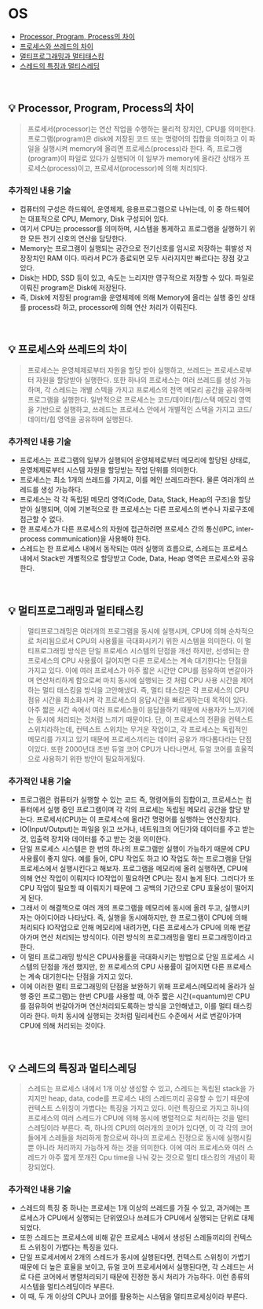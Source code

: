 # OS


- [Processor, Program, Process의 차이](#%EF%B8%8F-processor-program-process의-차이)
- [프로세스와 쓰레드의 차이](#%EF%B8%8F-프로세스와-쓰레드의-차이)
- [멀티프로그래밍과 멀티태스킹](#%EF%B8%8F-멀티프로그래밍과-멀티태스킹)
- [스레드의 특징과 멀티스레딩](#%EF%B8%8F-스레드의-특징과-멀티스레딩)

<br>

## 💡 Processor, Program, Process의 차이

> 프로세서(processor)는 연산 작업을 수행하는 물리적 장치인, CPU를 의미한다. 프로그램(program)은 disk에 저장된 코드 또는 명령어의 집합을 의미하고 이 파일을 실행시켜 memory에 올리면 프로세스(process)라 한다. 즉, 프로그램(program)이 파일로 있다가 실행되어 이 일부가 memory에 올라간 상태가 프로세스(process)이고, 프로세서(processor)에 의해 처리되다.

### 추가적인 내용 기술

- 컴퓨터의 구성은 하드웨어, 운영체제, 응용프로그램으로 나뉘는데, 이 중 하드웨어는 대표적으로 CPU, Memory, Disk 구성되어 있다.
- 여기서 CPU는 processor를 의미하며, 시스템을 통제하고 프로그램을 실행하기 위한 모든 전기 신호의 연산을 담당한다.
- Memory는 프로그램이 실행되는 공간으로 전기신호를 임시로 저장하는 휘발성 저장장치인 RAM 이다. 따라서 PC가 종료되면 모두 사라지지만 빠르다는 장점 갖고 있다.
- Disk는 HDD, SSD 등이 있고, 속도는 느리지만 영구적으로 저장할 수 있다. 파일로 이뤄진 program은 Disk에 저장된다.
- 즉, Disk에 저장된 program을 운영체제에 의해 Memory에 올리는 실행 중인 상태를 process라 하고, processor에 의해 연산 처리가 이뤄진다.

<br>

## 💡️ 프로세스와 쓰레드의 차이
> 프로세스는 운영체제로부터 자원을 할당 받아 실행하고, 쓰레드는 프로세스로부터 자원을 할당받아 실행한다. 또한 하나의 프로세스는 여러 쓰레드를 생성 가능하며, 각 스레드는 개별 스텍을 가지고 프로세스의 전역 메모리 공간을 공유하며 프로그램을 실행한다. 일반적으로 프로세스는 코드/데이터/힙/스택 메모리 영역을 기반으로 실행하고, 쓰레드는 프로세스 안에서 개별적인 스택을 가지고 코드/데이터/힙 영역을 공유하며 실행된다.


### 추가적인 내용 기술
- 프로세스는 프로그램의 일부가 실행되어 운영체제로부터 메모리에 할당된 상태로, 운영체제로부터 시스템 자원을 할당받는 작업 단위를 의미한다.
- 프로세스는 최소 1개의 쓰레드를 가지고, 이를 메인 쓰레드라한다. 물론 여러개의 쓰레드를 생성 가능하다.
- 프로세스는 각 각 독립된 메모리 영역(Code, Data, Stack, Heap의 구조)을 할당받아 실행되며, 이에 기본적으로 한 프로세스는 다른 프로세스의 변수나 자료구조에 접근할 수 없다.
- 한 프로세스가 다른 프로세스의 자원에 접근하려면 프로세스 간의 통신(IPC, inter-process communication)을 사용해야 한다.
- 스레드는 한 프로세스 내에서 동작되는 여러 실행의 흐름으로, 스레드는 프로세스 내에서 Stack만 개별적으로 할당받고 Code, Data, Heap 영역은 프로세스와 공유한다.


<br>


## 💡 멀티프로그래밍과 멀티태스킹
> 멀티프로그래밍은 여러개의 프로그램을 동시에 실행시켜, CPU에 의해 순차적으로 처리됨으로서 CPU의 사용률을 극대화시키기 위한 시스템을 의미한다. 이 멀티프로그래밍 방식은 단일 프로세스 시스템의 단점을 개선 하지만, 선생되는 한 프로세스의 CPU 사용률이 길어지면 다른 프로세스는 계속 대기한다는 단점을 가지고 있다. 이에 여러 프로세스가 아주 짧은 시간만 CPU를 점유하여 번갈아가며 연산처리하게 함으로써 마치 동시에 실행되는 것 처럼 CPU 사용 시간을 제어하는 멀티 태스킹을 방식을 고안해냈다. 즉, 멀티 태스킹은 각 프로세스의 CPU 점유 시간을 최소화시켜 각 프로세스의 응답시간을 빠르게하는데 목적이 있다. 아주 짧은 시간 속에서 여러 프로세스들이 응답을하기 때문에 사용자가 느끼기에는 동시에 처리되는 것처럼 느끼기 때문이다. 단, 이 프로세스의 전환을 컨텍스트 스위치라하는데, 컨텍스트 스위치는 무거운 작업이고, 각 프로세스는 독립적인 메모리를 가지고 있기 때문에 프로세스끼리는 데이터 공유가 까다롭다라는 단점이있다. 또한 2000년대 초반 듀얼 코어 CPU가 나타나면서, 듀얼 코어를 효율적으로 사용하기 위한 방안이 필요하게됬다.


### 추가적인 내용 기술
- 프로그램은 컴퓨터가 실행할 수 있는 코드 즉, 명령어들의 집합이고, 프로세스는 컴퓨터에서 실행 중인 프로그램이며 각 각의 프로세는 독립된 메모리 공간을 할당 받는다. 프로세서(CPU)는 이 프로세스에 올라간 명령어를 실행하는 연산장치다.
- IO(Input/Output)는 파일을 읽고 쓰거나, 네트워크의 어딘가와 데이터를 주고 받는 것, 입출력 장치와 데이터를 주고 받는 것을 의미한다.
- 단일 프로세스 시스템은 한 번의 하나의 프로그램만 실행이 가능하기 때문에 CPU 사용률이 좋지 않다. 예를 들어, CPU 작업도 하고 IO 작업도 하는 프로그램을 단일 프로세스에서 실행시킨다고 해보자. 프로그램을 메모리에 올려 실행하면, CPU에 의해 연산 작업이 이뤄지다 IO작업이 필요하면 CPU는 잠시 놀게 된다. 그러다가 또 CPU 작업이 필요할 때 이뤄지기 때문에 그 공백의 기간으로 CPU 효율성이 떨어지게 된다.
- 그래서 이 해결책으로 여러 개의 프로그램을 메모리에 동시에 올려 두고, 실행시키자는 아이디어라 나타났다. 즉, 실행을 동시에하지만, 한 프로그램이 CPU에 의해 처리되다 IO작업으로 인해 메모리에 내려가면, 다른 프로세스가 CPU에 의해 번갈아가며 연산 처리되는 방식이다. 이런 방식의 프로그래밍을 멀티 프로그래밍이라고 한다.
- 이 멀티 프로그래밍 방식은 CPU사용률을 극대화시키는 방법으로 단일 프로세스 시스템의 단점을 개선 했지만, 한 프로세스의 CPU 사용률이 길어지면 다른 프로세스는 계속 대기한다는 단점을 가지고 있다.
- 이에 이러한 멀티 프로그래밍의 단점을 보완하기 위해 프로세스(메모리에 올라가 실행 중인 프로그램)는 한번 CPU를 사용할 때, 아주 짧은 시간(=quantum)만 CPU를 점유하여 번갈아가며 연산처리되도록하는 방식을 고안해냈고, 이를 멀티 태스킹이라 한다. 마치 동시에 실행되는 것처럼 밀리세컨드 수준에서 서로 번갈아가며 CPU에 의해 처리되는 것이다. 

<br>

## 💡 스레드의 특징과 멀티스레딩
> 스레드는 프로세스 내에서 1개 이상 생성할 수 있고, 스레드는 독립된 stack을 가지지만 heap, data, code를 프로세스 내의 스레드끼리 공유할 수 있기 때문에 컨텍스트 스위칭이 가볍다는 특징을 가지고 있다. 이런 특징으로 가지고 하나의 프로세스의 여러 스레드가 CPU에 의해 동시에 병렬적으로 처리하는 것을 멀티 스레딩이라 부른다. 즉, 하나의 CPU의 여러개의 코어가 있다면, 이 각 각의 코어들에게 스레들을 처리하게 함으로써 하나의 프로세스 진정으로 동시에 실행시킬 뿐 아니라 처리까지 가능하게 하는 것을 의미한다. 이에 여러 프로세스와 여러 스레드가 아주 짧게 쪼개진 Cpu time을 나눠 갖는 것으로 멀티 태스킹의 개념이 확장되었다.


### 추가적인 내용 기술
- 스레드의 특징 중 하나는 프로세는 1개 이상의 쓰레드를 가질 수 있고, 과거에는 프로세스가 CPU에서 실행되는 단위였으나 쓰레드가 CPU에서 실행되는 단위로 대체되었다.
- 또한 스레드는 프로세스에 비해 같은 프로세스 내에서 생성된 스레들끼리의 컨텍스트 스위칭이 가볍다는 특징을 있다.
- 단일 프로세서에서 2개의 스레드가 동시에 실행된다면, 컨텍스트 스위칭이 가볍기 때문에 더 높은 효율을 보이고, 듀얼 코어 프로세서에서 실행된다면, 각 스레드는 서로 다른 코어에서 병렬처리되기 때문에 진정한 동시 처리가 가능하다. 이런 종류의 시스템을 멀티스레딩이라 부른다.
- 이 때, 두 개 이상의 CPU나 코어를 활용하는 시스템을 멀티프로세싱이라 부른다.


<br>